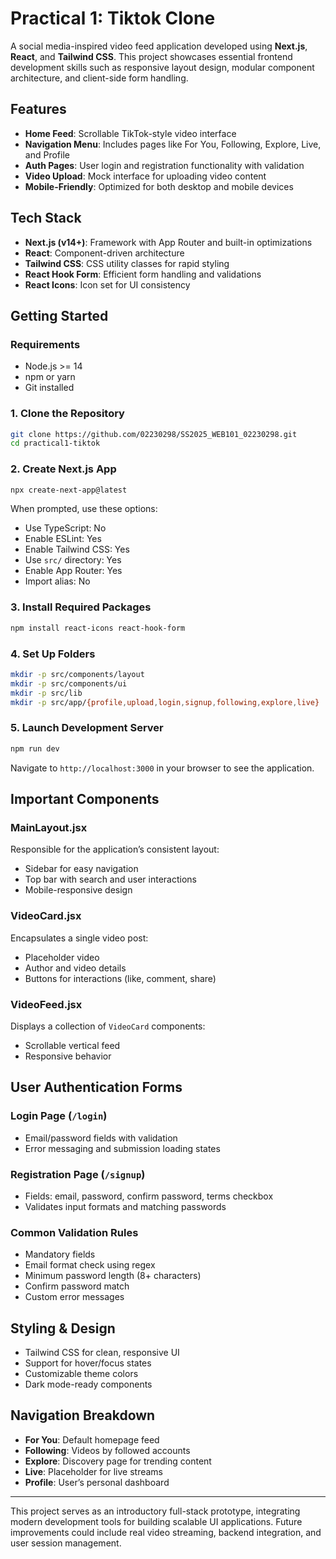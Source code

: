 # Practical 1: Tiktok Clone

A social media-inspired video feed application developed using **Next.js**, **React**, and **Tailwind CSS**. This project showcases essential frontend development skills such as responsive layout design, modular component architecture, and client-side form handling.

## Features

* **Home Feed**: Scrollable TikTok-style video interface
* **Navigation Menu**: Includes pages like For You, Following, Explore, Live, and Profile
* **Auth Pages**: User login and registration functionality with validation
* **Video Upload**: Mock interface for uploading video content
* **Mobile-Friendly**: Optimized for both desktop and mobile devices

## Tech Stack

* **Next.js (v14+)**: Framework with App Router and built-in optimizations
* **React**: Component-driven architecture
* **Tailwind CSS**: CSS utility classes for rapid styling
* **React Hook Form**: Efficient form handling and validations
* **React Icons**: Icon set for UI consistency

## Getting Started

### Requirements

* Node.js >= 14
* npm or yarn
* Git installed

### 1. Clone the Repository

```bash
git clone https://github.com/02230298/SS2025_WEB101_02230298.git
cd practical1-tiktok
```

### 2. Create Next.js App

```bash
npx create-next-app@latest
```

When prompted, use these options:

* Use TypeScript: No
* Enable ESLint: Yes
* Enable Tailwind CSS: Yes
* Use `src/` directory: Yes
* Enable App Router: Yes
* Import alias: No

### 3. Install Required Packages

```bash
npm install react-icons react-hook-form
```

### 4. Set Up Folders

```bash
mkdir -p src/components/layout
mkdir -p src/components/ui
mkdir -p src/lib
mkdir -p src/app/{profile,upload,login,signup,following,explore,live}
```

### 5. Launch Development Server

```bash
npm run dev
```

Navigate to `http://localhost:3000` in your browser to see the application.



## Important Components

### MainLayout.jsx

Responsible for the application’s consistent layout:

* Sidebar for easy navigation
* Top bar with search and user interactions
* Mobile-responsive design

### VideoCard.jsx

Encapsulates a single video post:

* Placeholder video
* Author and video details
* Buttons for interactions (like, comment, share)

### VideoFeed.jsx

Displays a collection of `VideoCard` components:

* Scrollable vertical feed
* Responsive behavior

## User Authentication Forms

### Login Page (`/login`)

* Email/password fields with validation
* Error messaging and submission loading states

### Registration Page (`/signup`)

* Fields: email, password, confirm password, terms checkbox
* Validates input formats and matching passwords

### Common Validation Rules

* Mandatory fields
* Email format check using regex
* Minimum password length (8+ characters)
* Confirm password match
* Custom error messages

## Styling & Design

* Tailwind CSS for clean, responsive UI
* Support for hover/focus states
* Customizable theme colors
* Dark mode-ready components

## Navigation Breakdown

* **For You**: Default homepage feed
* **Following**: Videos by followed accounts
* **Explore**: Discovery page for trending content
* **Live**: Placeholder for live streams
* **Profile**: User’s personal dashboard

---

This project serves as an introductory full-stack prototype, integrating modern development tools for building scalable UI applications. Future improvements could include real video streaming, backend integration, and user session management.
